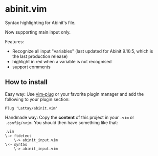 # abinit.vim

Syntax highlighting for Abinit's file.

Now supporting main input only.

Features:
- Recognize all input "variables" (last updated for Abinit 9.10.5, which is the
  last production release)
- highlight in red when a variable is not recognised
- support comments

## How to install

Easy way:
Use [vim-plug](https://github.com/junegunn/vim-plug) or your favorite plugin
manager and add the following to your plugin section:
```vim
Plug 'Lattay/abinit.vim'
```

Handmade way:
Copy the **content** of this project in your `.vim` or `.config/nvim`.
You should then have something like that:
```
.vim
\-> ftdetect
    \-> abinit_input.vim
\-> syntax
    \-> abinit_input.vim
```
